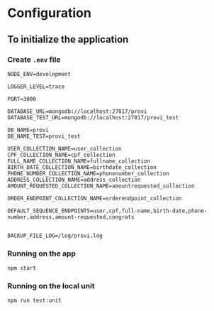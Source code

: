 # Configuration

## To initialize the application

### Create `.env` file 

```
NODE_ENV=development

LOGGER_LEVEL=trace

PORT=3000

DATABASE_URL=mongodb://localhost:27017/provi
DATABASE_TEST_URL=mongodb://localhost:27017/provi_test

DB_NAME=provi
DB_NAME_TEST=provi_test

USER_COLLECTION_NAME=user_collection
CPF_COLLECTION_NAME=cpf_collection
FULL_NAME_COLLECTION_NAME=fullname_collection
BIRTH_DATE_COLLECTION_NAME=birthdate_collection
PHONE_NUMBER_COLLECTION_NAME=phonenumber_collection
ADDRESS_COLLECTION_NAME=address_collection
AMOUNT_REQUESTED_COLLECTION_NAME=amountrequested_collection

ORDER_ENDPOINT_COLLECTION_NAME=orderendpoint_collection

DEFAULT_SEQUENCE_ENDPOINTS=user,cpf,full-name,birth-date,phone-number,address,amount-requested,congrats


BACKUP_FILE_LOG=/log/provi.log
```

### Running on the app

```shell
npm start
```

### Running on the local unit

```shell
npm run test:unit
```
